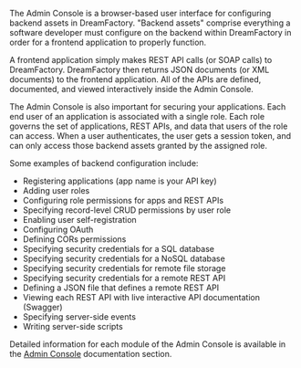 The Admin Console is a browser-based user interface for configuring backend assets in DreamFactory. "Backend assets" comprise everything a software developer must configure on the backend within DreamFactory in order for a frontend application to properly function. 

A frontend application simply makes REST API calls (or SOAP calls) to DreamFactory. DreamFactory then returns JSON documents (or XML documents) to the frontend application. All of the APIs are defined, documented, and viewed interactively inside the Admin Console. 

The Admin Console is also important for securing your applications. Each end user of an application is associated with a single role. Each role governs the set of applications, REST APIs, and data that users of the role can access. When a user authenticates, the user gets a session token, and can only access those backend assets granted by the assigned role. 

Some examples of backend configuration include:

* Registering applications (app name is your API key)
* Adding user roles
* Configuring role permissions for apps and REST APIs
* Specifying record-level CRUD permissions by user role
* Enabling user self-registration
* Configuring OAuth
* Defining CORs permissions
* Specifying security credentials for a SQL database
* Specifying security credentials for a NoSQL database
* Specifying security credentials for remote file storage
* Specifying security credentials for a remote REST API 
* Defining a JSON file that defines a remote REST API
* Viewing each REST API with live interactive API documentation (Swagger)
* Specifying server-side events
* Writing server-side scripts

Detailed information for each module of the Admin Console is available in the [Admin Console](Admin-Console-Overview) documentation section.
  